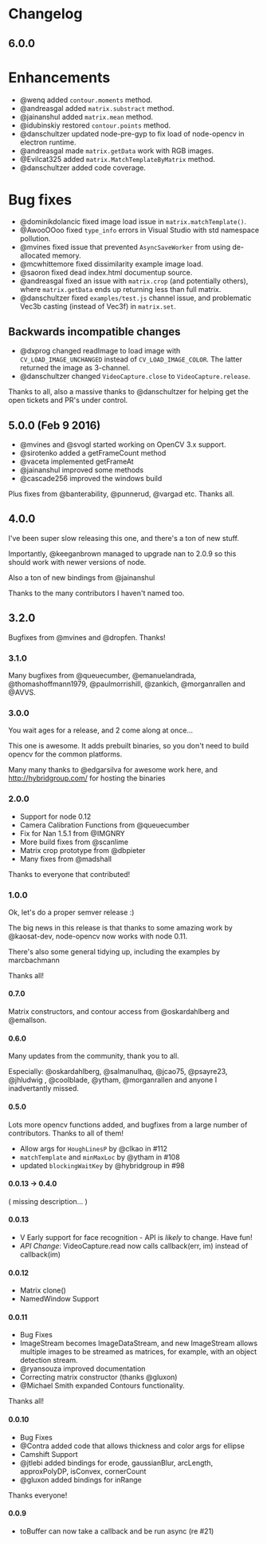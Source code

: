 
# Changelog


## 6.0.0

# Enhancements
- @wenq added `contour.moments` method.
- @andreasgal added `matrix.substract` method.
- @jainanshul added `matrix.mean` method.
- @idubinskiy restored `contour.points` method.
- @danschultzer updated node-pre-gyp to fix load of node-opencv in electron runtime.
- @andreasgal made `matrix.getData` work with RGB images.
- @Evilcat325 added `matrix.MatchTemplateByMatrix` method.
- @danschultzer added code coverage.

# Bug fixes
- @dominikdolancic fixed image load issue in `matrix.matchTemplate()`.
- @AwooOOoo fixed `type_info` errors in Visual Studio with std namespace pollution.
- @mvines fixed issue that prevented `AsyncSaveWorker` from using de-allocated memory.
- @mcwhittemore fixed dissimilarity example image load.
- @saoron fixed dead index.html documentup source.
- @andreasgal fixed an issue with `matrix.crop` (and potentially others), where `matrix.getData` ends up returning less than full matrix.
- @danschultzer fixed `examples/test.js` channel issue, and problematic Vec3b casting (instead of Vec3f) in `matrix.set`.

## Backwards incompatible changes
- @dxprog changed readImage to load image with `CV_LOAD_IMAGE_UNCHANGED` instead of `CV_LOAD_IMAGE_COLOR`. The latter returned the image as 3-channel.
- @danschultzer changed `VideoCapture.close` to `VideoCapture.release`.

Thanks to all, also a massive thanks to @danschultzer for helping get the open
tickets and PR's under control.

## 5.0.0 (Feb 9 2016)

- @mvines and @svogl started working on OpenCV 3.x support.
- @sirotenko added a getFrameCount method
- @vaceta implemented getFrameAt
- @jainanshul improved some methods
- @cascade256 improved the windows build

Plus fixes from @banterability, @punnerud, @vargad  etc. Thanks all.

## 4.0.0

I've been super slow releasing this one, and there's a ton of new stuff.

Importantly, @keeganbrown managed to upgrade nan to 2.0.9 so this should
work with newer versions of node.

Also a ton of new bindings from @jainanshul

Thanks to the many contributors I haven't named too.

## 3.2.0

Bugfixes from @mvines and @dropfen. Thanks!

### 3.1.0
Many bugfixes from @queuecumber, @emanuelandrada, @thomashoffmann1979,
@paulmorrishill, @zankich, @morganrallen and @AVVS.

### 3.0.0

You wait ages for a release, and 2 come along at once...

This one is awesome. It adds prebuilt binaries, so you don't need
to build opencv for the common platforms.

Many many thanks to @edgarsilva for awesome work here, and
http://hybridgroup.com/ for hosting the binaries


### 2.0.0

- Support for node 0.12
- Camera Calibration Functions from @queuecumber
- Fix for Nan 1.5.1 from @IMGNRY
- More build fixes from @scanlime
- Matrix crop prototype from @dbpieter
- Many fixes from @madshall

Thanks to everyone that contributed!


### 1.0.0

Ok, let's do a proper semver release :)

The big news in this release is that thanks to some amazing work by
@kaosat-dev, node-opencv now works with node 0.11.

There's also some general tidying up, including the examples by marcbachmann

Thanks all!

#### 0.7.0

Matrix constructors, and contour access from @oskardahlberg and @emallson.

#### 0.6.0

Many updates from the community, thank you to all.

Especially: @oskardahlberg, @salmanulhaq, @jcao75, @psayre23, @jhludwig
 , @coolblade, @ytham, @morganrallen and anyone I inadvertantly missed.


#### 0.5.0

Lots more opencv functions added, and bugfixes from a large number of
contributors. Thanks to all of them!

- Allow args for `HoughLinesP` by @clkao in #112
- `matchTemplate` and `minMaxLoc` by @ytham in #108
- updated `blockingWaitKey` by @hybridgroup in #98


#### 0.0.13 -> 0.4.0

( missing description... )

#### 0.0.13

- V Early support for face recognition - API is _likely_ to change. Have fun!
- *API Change*: VideoCapture.read now calls callback(err, im) instead of callback(im)

#### 0.0.12
- Matrix clone()
- NamedWindow Support

#### 0.0.11

- Bug Fixes
- ImageStream becomes ImageDataStream, and new ImageStream allows multiple images to be
streamed as matrices, for example, with an object detection stream.
- @ryansouza improved documentation
- Correcting matrix constructor (thanks @gluxon)
- @Michael Smith expanded Contours functionality.

Thanks all!

#### 0.0.10

- Bug Fixes
- @Contra added code that allows thickness and color args for ellipse
- Camshift Support
- @jtlebi added bindings for erode, gaussianBlur, arcLength, approxPolyDP, isConvex, cornerCount
- @gluxon added bindings for inRange

Thanks everyone!

#### 0.0.9

- toBuffer can now take a callback and be run async (re #21)
